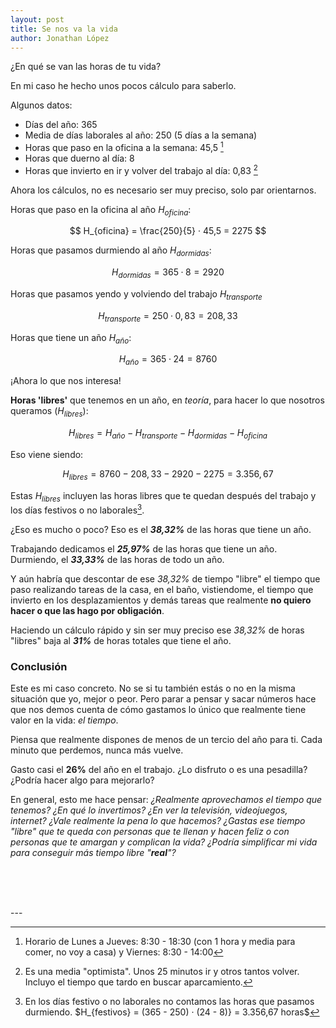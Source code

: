 ```yaml
---
layout: post
title: Se nos va la vida
author: Jonathan López
---
```


¿En qué se van las horas de tu vida?

En mi caso he hecho unos pocos cálculo para saberlo.

Algunos datos:

- Días del año: 365 
- Media de días laborales al año: 250 (5 días a la semana)
- Horas que paso en la oficina a la semana: 45,5 [^1]
- Horas que duerno al día: 8
- Horas que invierto en ir y volver del trabajo al día: 0,83 [^2]

Ahora los cálculos, no es necesario ser muy preciso, solo par orientarnos.

Horas que paso en la oficina al año $H_{oficina}$:

$$ H_{oficina} = \frac{250}{5} · 45,5 = 2275 $$

Horas que pasamos durmiendo al año $H_{dormidas}$:

$$ H_{dormidas} = 365 · 8 = 2920 $$

Horas que pasamos yendo y volviendo del trabajo $H_{transporte}$

$$ H_{transporte} = 250 · 0,83 = 208,33 $$

Horas que tiene un año $H_{año}$:

$$ H_{año} = 365 · 24 = 8760 $$

¡Ahora lo que nos interesa! 

**Horas 'libres'** que tenemos en un año, en *teoría*, para hacer lo que nosotros queramos ($H_{libres}$):

$$ H_{libres} = H_{año} - H_{transporte} - H_{dormidas} - H_{oficina} $$

Eso viene siendo:

$$ H_{libres} = 8760 - 208,33 - 2920 - 2275  = 3.356,67$$

Estas $H_{libres}$ incluyen las horas libres que te quedan después del trabajo y los días festivos o no laborales[^3].

¿Eso es mucho o poco? Eso es el ***38,32%*** de las horas que tiene un año.

Trabajando dedicamos el ***25,97%*** de las horas que tiene un año. Durmiendo, el ***33,33%*** de las horas de todo un año.

Y aún habría que descontar de ese *38,32%* de tiempo "libre" el tiempo que paso realizando tareas de la casa, en el baño, vistiendome, el tiempo que invierto en los desplazamientos y demás tareas que realmente **no quiero hacer o que las hago por obligación**.

Haciendo un cálculo rápido y sin ser muy preciso ese *38,32%* de horas "libres" baja al ***31%*** de horas totales que tiene el año.

### Conclusión

Este es mi caso concreto. No se si tu también estás o no en la misma situación que yo, mejor o peor. Pero parar a pensar y sacar números hace que nos demos cuenta de cómo gastamos lo único que realmente tiene valor en la vida: *el tiempo*.

Piensa que realmente dispones de menos de un tercio del año para ti. Cada minuto que perdemos, nunca más vuelve.

Gasto casi el **26%** del año en el trabajo. ¿Lo disfruto o es una pesadilla? ¿Podría hacer algo para mejorarlo?

En general, esto me hace pensar: *¿Realmente aprovechamos el tiempo que tenemos? ¿En qué lo invertimos? ¿En ver la televisión, videojuegos, internet? ¿Vale realmente la pena lo que hacemos? ¿Gastas ese tiempo "libre" que te queda con personas que te llenan y hacen feliz o con personas que te amargan y complican la vida? ¿Podría simplificar mi vida para conseguir más tiempo libre "**real**"?*

<p><br><br><br></p>
---

[^1]: Horario de Lunes a Jueves: 8:30 - 18:30 (con 1 hora y media para comer, no voy a casa) y Viernes: 8:30 - 14:00
[^2]: Es una media "optimista". Unos 25 minutos ir y otros tantos volver. Incluyo el tiempo que tardo en buscar aparcamiento. 
[^3]: En los días festivo o no laborales no contamos las horas que pasamos durmiendo. $H_{festivos} = (365 - 250) · (24 - 8)} = 3.356,67 horas$